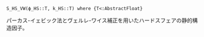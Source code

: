 ```
S_HS_VW(ϕ_HS::T, k_HS::T) where {T<:AbstractFloat}
```

パーカス-イェビック法とヴェルレ-ワイス補正を用いたハードスフェアの静的構造因子。
